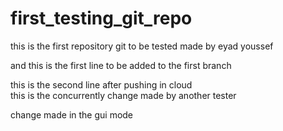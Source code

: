 # first_testing_git_repo
this is the first repository git to be tested  made by eyad youssef  



and this is the first line to be added to the first branch 

this is the second line after pushing in cloud  
this is the concurrently change made by another tester 


change made in the gui mode